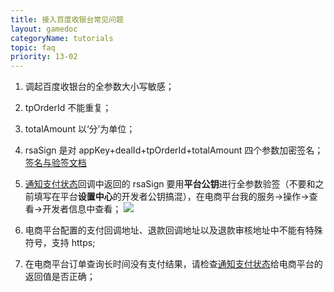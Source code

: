 ```yaml
---
title: 接入百度收银台常见问题
layout: gamedoc
categoryName: tutorials
topic: faq
priority: 13-02
---
```

1. 调起百度收银台的全参数大小写敏感；
2. tpOrderId 不能重复；
3. totalAmount 以‘分’为单位；
4. rsaSign 是对 appKey+dealId+tpOrderId+totalAmount 四个参数加密签名；[签名与验签文档](https://dianshang.baidu.com/platform/doclist/index.html#!/doc/nuomiplus_2_base/sign_v2.md)

5. [通知支付状态](https://dianshang.baidu.com/platform/doclist/index.html#!/doc/nuomiplus_1_guide/mini_program_cashier/standard_interface/push_notice.md)回调中返回的 rsaSign 要用**平台公钥**进行全参数验签（不要和之前填写在平台**设置中心**的开发者公钥搞混），在电商平台我的服务->操作->查看->开发者信息中查看；
![](/img/game/tutorials/rasSign.jpg)

6. 电商平台配置的支付回调地址、退款回调地址以及退款审核地址中不能有特殊符号，支持 https;
7. 在电商平台订单查询长时间没有支付结果，请检查[通知支付状态](https://dianshang.baidu.com/platform/doclist/index.html#!/doc/nuomiplus_1_guide/mini_program_cashier/standard_interface/push_notice.md)给电商平台的返回值是否正确；
